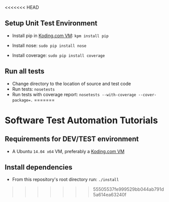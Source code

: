 <<<<<<< HEAD
## Setup Unit Test Environment
 
- Install pip in [Koding.com VM](koding.com): `kpm install pip`
 
- Install nose: `sudo pip install nose`

- Install coverage: `sudo pip install coverage`

## Run all tests
- Change directory to the location of source and test code
- Run tests: `nosetests`
- Run tests with coverage report: `nosetests --with-coverage --cover-package=.`
=======
# Software Test Automation Tutorials
## Requirements for DEV/TEST environment
- A Ubuntu `14.04 x64` VM, preferably a [Koding.com VM](koding.com)

## Install dependencies
- From this repository's root directory run: `./install`
>>>>>>> 55505537fe999529bb044ab791d5a614ea63240f
